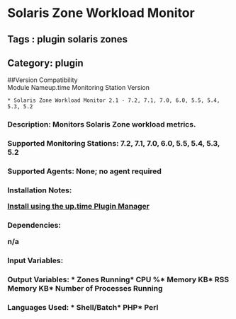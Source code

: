 # Solaris Zone Workload Monitor
## Tags : plugin   solaris   zones  

## Category: plugin

##Version Compatibility<br/>Module Name</th><th>up.time Monitoring Station Version</th>


  
    * Solaris Zone Workload Monitor 2.1 - 7.2, 7.1, 7.0, 6.0, 5.5, 5.4, 5.3, 5.2
  


### Description: Monitors Solaris Zone workload metrics.

### Supported Monitoring Stations: 7.2, 7.1, 7.0, 6.0, 5.5, 5.4, 5.3, 5.2
### Supported Agents: None; no agent required
### Installation Notes: <p><a href="https://github.com/uptimesoftware/uptime-plugin-manager">Install using the up.time Plugin Manager</a></p>

### Dependencies: <p>n/a</p>

### Input Variables: 
### Output Variables: * Zones Running* CPU %* Memory KB* RSS Memory KB* Number of Processes Running
### Languages Used: * Shell/Batch* PHP* Perl

